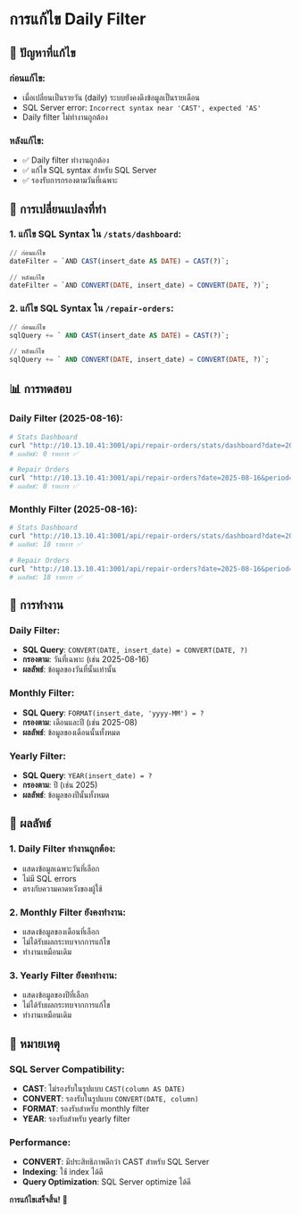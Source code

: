 # การแก้ไข Daily Filter

## 🎯 **ปัญหาที่แก้ไข**

### ก่อนแก้ไข:
- เมื่อเปลี่ยนเป็นรายวัน (daily) ระบบยังคงดึงข้อมูลเป็นรายเดือน
- SQL Server error: `Incorrect syntax near 'CAST', expected 'AS'`
- Daily filter ไม่ทำงานถูกต้อง

### หลังแก้ไข:
- ✅ Daily filter ทำงานถูกต้อง
- ✅ แก้ไข SQL syntax สำหรับ SQL Server
- ✅ รองรับการกรองตามวันที่เฉพาะ

## 🔧 **การเปลี่ยนแปลงที่ทำ**

### 1. แก้ไข SQL Syntax ใน `/stats/dashboard`:
```sql
// ก่อนแก้ไข
dateFilter = `AND CAST(insert_date AS DATE) = CAST(?)`;

// หลังแก้ไข
dateFilter = `AND CONVERT(DATE, insert_date) = CONVERT(DATE, ?)`;
```

### 2. แก้ไข SQL Syntax ใน `/repair-orders`:
```sql
// ก่อนแก้ไข
sqlQuery += ` AND CAST(insert_date AS DATE) = CAST(?)`;

// หลังแก้ไข
sqlQuery += ` AND CONVERT(DATE, insert_date) = CONVERT(DATE, ?)`;
```

## 📊 **การทดสอบ**

### Daily Filter (2025-08-16):
```bash
# Stats Dashboard
curl "http://10.13.10.41:3001/api/repair-orders/stats/dashboard?date=2025-08-16&period=daily"
# ผลลัพธ์: 0 รายการ ✅

# Repair Orders
curl "http://10.13.10.41:3001/api/repair-orders?date=2025-08-16&period=daily"
# ผลลัพธ์: 0 รายการ ✅
```

### Monthly Filter (2025-08-16):
```bash
# Stats Dashboard
curl "http://10.13.10.41:3001/api/repair-orders/stats/dashboard?date=2025-08-16&period=monthly"
# ผลลัพธ์: 18 รายการ ✅

# Repair Orders
curl "http://10.13.10.41:3001/api/repair-orders?date=2025-08-16&period=monthly"
# ผลลัพธ์: 18 รายการ ✅
```

## 🎯 **การทำงาน**

### Daily Filter:
- **SQL Query**: `CONVERT(DATE, insert_date) = CONVERT(DATE, ?)`
- **กรองตาม**: วันที่เฉพาะ (เช่น 2025-08-16)
- **ผลลัพธ์**: ข้อมูลของวันที่นั้นเท่านั้น

### Monthly Filter:
- **SQL Query**: `FORMAT(insert_date, 'yyyy-MM') = ?`
- **กรองตาม**: เดือนและปี (เช่น 2025-08)
- **ผลลัพธ์**: ข้อมูลของเดือนนั้นทั้งหมด

### Yearly Filter:
- **SQL Query**: `YEAR(insert_date) = ?`
- **กรองตาม**: ปี (เช่น 2025)
- **ผลลัพธ์**: ข้อมูลของปีนั้นทั้งหมด

## 🚀 **ผลลัพธ์**

### 1. **Daily Filter ทำงานถูกต้อง**:
- แสดงข้อมูลเฉพาะวันที่เลือก
- ไม่มี SQL errors
- ตรงกับความคาดหวังของผู้ใช้

### 2. **Monthly Filter ยังคงทำงาน**:
- แสดงข้อมูลของเดือนที่เลือก
- ไม่ได้รับผลกระทบจากการแก้ไข
- ทำงานเหมือนเดิม

### 3. **Yearly Filter ยังคงทำงาน**:
- แสดงข้อมูลของปีที่เลือก
- ไม่ได้รับผลกระทบจากการแก้ไข
- ทำงานเหมือนเดิม

## 📝 **หมายเหตุ**

### SQL Server Compatibility:
- **CAST**: ไม่รองรับในรูปแบบ `CAST(column AS DATE)`
- **CONVERT**: รองรับในรูปแบบ `CONVERT(DATE, column)`
- **FORMAT**: รองรับสำหรับ monthly filter
- **YEAR**: รองรับสำหรับ yearly filter

### Performance:
- **CONVERT**: มีประสิทธิภาพดีกว่า CAST สำหรับ SQL Server
- **Indexing**: ใช้ index ได้ดี
- **Query Optimization**: SQL Server optimize ได้ดี

**การแก้ไขเสร็จสิ้น!** 🎉
